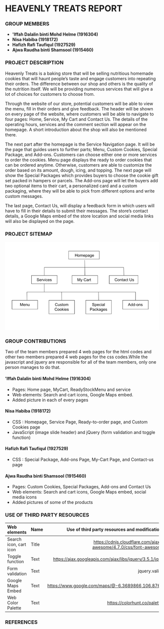 # HEAVENLY TREATS REPORT

### GROUP MEMBERS
- **'Iffah Dalalin binti Mohd Helme (1916304)**
- **Nisa Habiba (1918172)**
- **Hafizh Rafi Taufiqul (1927529)**
- **Ajwa Raudha binti Shamsool (1915460)**

### PROJECT DESCRIPTION

Heavenly Treats is a baking store that will be selling nutritious homemade cookies that will haunt people’s taste and engage customers into repeating their orders. The difference between our shop and others is the quality of the nutrition itself. We will be providing numerous services that will give a lot of choices for customers to choose from.

Through the website of our store, potential customers will be able to view the menu, fill in their orders and give feedback. The header will be shown on every page of the website, where customers will be able to navigate to four pages: Home, Service, My Cart and Contact Us. The details of the operating hours, services and the comment section will appear on the homepage. A short introduction about the shop will also be mentioned there.

The next part after the homepage is the Service Navigation page. It will be the page that guides users to further parts; Menu, Custom Cookies, Special Package, and Add-ons. Customers can choose either one or more services to order the cookies. Menu page displays the ready to order cookies that can be ordered anytime. Otherwise, customers are able to customize the order based on its amount, dough, icing, and topping. The next page will show the Special Packages which provides buyers to choose the cookie gift set packed in hampers or parcels. The Add-ons page will let the buyers add two optional items to their cart, a personalized card and a custom packaging, where they will be able to pick from different options and write custom messages.

The last page, Contact Us, will display a feedback form in which users will have to fill in their details to submit their messages. The store’s contact details, a Google Maps embed of the store location and social media links will also be displayed on the page.


### PROJECT SITEMAP

![alt text](https://github.com/iffahdalalin/Group-project-Webtech-Group6-/blob/main/sitemap.png?raw=true)


### GROUP CONTRIBUTIONS

Two of the team members prepared 4 web pages for the html codes and other two members prepared 4 web pages for the css codes.While the javascript and jquery are responsible for all of the team members, only one person manages to do that.

#### **'Iffah Dalalin binti Mohd Helme (1916304)**
- Pages: Home page, MyCart, ReadyStockMenu and service 
- Web elements: Search and cart icons, Google Maps embed.
- Added picture in each of every pages 

#### **Nisa Habiba (1918172)**
- CSS : Homepage, Service Page, Ready-to-order page, and Custom Cookies page
- JavaScript (image slide header) and jQuery (form validation and toggle function)

#### **Hafizh Rafi Taufiqul (1927529)**
- CSS : Special Package, Add-ons Page, My-Cart Page, and Contact-us page

#### **Ajwa Raudha binti Shamsool (1915460)**
- Pages: Custom Cookies, Special Packages, Add-ons and Contact Us
- Web elements: Search and cart icons, Google Maps embed, social media icons
- Added pictures of some of the products

### USE OF THIRD PARTY RESOURCES

| Web elements      | Name         | Use of third party resources and modifications (if any)                                           | Modifications (if any)     |
| :---                             |       :---   |                                                                               ---: |                       ---: |
| Search icon, cart icon           | Title        | https://cdnjs.cloudflare.com/ajax/libs/font-awesome/4.7.0/css/font-awesome.min.css |                            |
| Toggle function                  | Text         | https://ajax.googleapis.com/ajax/libs/jquery/3.5.1/jquery.min.js                   |                            |
| Form validation                  | Text         |jquery.validate.min.js                                                              |                            |
| Google Maps Embed                | Text         | https://www.google.com/maps/@-6.3689866,106.8768418,15z                            |                            |
| Web Color Palette                | Text         | https://colorhunt.co/palette/281694                                                |                            |

### REFERENCES
